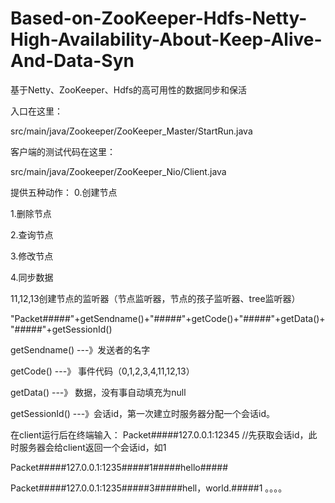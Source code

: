 # Based-on-ZooKeeper-Hdfs-Netty-High-Availability-About-Keep-Alive-And-Data-Syn
基于Netty、ZooKeeper、Hdfs的高可用性的数据同步和保活


入口在这里：

src/main/java/Zookeeper/ZooKeeper_Master/StartRun.java
     
客户端的测试代码在这里：

src/main/java/Zookeeper/ZooKeeper_Nio/Client.java

提供五种动作：
0.创建节点

1.删除节点

2.查询节点

3.修改节点

4.同步数据

11,12,13创建节点的监听器（节点监听器，节点的孩子监听器、tree监听器）


"Packet#####"+getSendname()+"#####"+getCode()+"#####"+getData()+"#####"+getSessionId()

getSendname() ---》发送者的名字

getCode() ---》 事件代码（0,1,2,3,4,11,12,13）

getData() ---》 数据，没有事自动填充为null

getSessionId() ---》会话id，第一次建立时服务器分配一个会话id。


在client运行后在终端输入：
Packet#####127.0.0.1:12345   //先获取会话id，此时服务器会给client返回一个会话id，如1

Packet#####127.0.0.1:1235#####1#####hello#####

Packet#####127.0.0.1:1235#####3#####hell，world.#####1
。。。。

     
